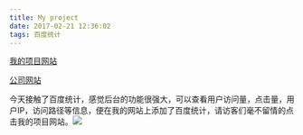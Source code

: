```yaml
---
title: My project
date: 2017-02-21 12:36:02
tags: 百度统计
---
```

[我的项目网站](http://www.lucygenhao.top)

[公司网站](http://j-go.cn/coco/lp.html)

今天接触了百度统计，感觉后台的功能很强大，可以查看用户访问量，点击量，用户IP，访问路径等信息，便在我的网站上添加了百度统计，请访客们毫不留情的点击我的项目网站。![](http://wx2.sinaimg.cn/mw690/005SH7k8gy1fcy2313g9pj308b07lt9r.jpg)